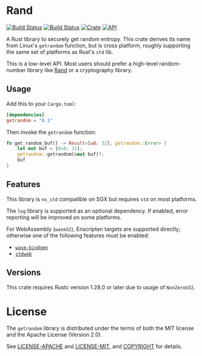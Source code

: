 # Rand

[![Build Status](https://travis-ci.org/rust-random/getrandom.svg?branch=master)](https://travis-ci.org/rust-random/getrandom)
[![Build Status](https://ci.appveyor.com/api/projects/status/github/rust-random/getrandom?svg=true)](https://ci.appveyor.com/project/rust-random/getrandom)
[![Crate](https://img.shields.io/crates/v/getrandom.svg)](https://crates.io/crates/getrandom)
[![API](https://docs.rs/getrandom/badge.svg)](https://docs.rs/getrandom)

A Rust library to securely get random entropy. This crate derives its name from
Linux's `getrandom` function, but is cross platform, roughly supporting the same
set of platforms as Rust's `std` lib.

This is a low-level API. Most users should prefer a high-level random-number
library like [Rand] or a cryptography library.

[Rand]: https://crates.io/crates/rand


## Usage

Add this to your `Cargo.toml`:

```toml
[dependencies]
getrandom = "0.1"
```

Then invoke the `getrandom` function:

```rust
fn get_random_buf() -> Result<[u8; 32], getrandom::Error> {
    let mut buf = [0u8; 32];
    getrandom::getrandom(&mut buf)?;
    buf
}
```

## Features

This library is `no_std` compatible on SGX but requires `std` on most platforms.

The `log` library is supported as an optional dependency. If enabled, error
reporting will be improved on some platforms.

For WebAssembly (`wasm32`), Enscripten targets are supported directly; otherwise
one of the following features must be enabled:

-   [`wasm-bindgen`](https://crates.io/crates/wasm_bindgen)
-   [`stdweb`](https://crates.io/crates/stdweb)

## Versions

This crate requires Rustc version 1.28.0 or later due to usage of `NonZeroU32`.


# License

The `getrandom` library is distributed under the terms of both the MIT license
and the Apache License (Version 2.0).

See [LICENSE-APACHE](LICENSE-APACHE) and [LICENSE-MIT](LICENSE-MIT), and
[COPYRIGHT](COPYRIGHT) for details.
